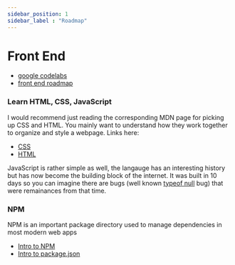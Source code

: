 ```yaml
---
sidebar_position: 1
sidebar_label : "Roadmap"
---
```

# Front End 
- [google codelabs](https://codelabs.developers.google.com/?category=web)
- [front end roadmap](https://roadmap.sh/frontend)

### Learn HTML, CSS, JavaScript
I would recommend just reading the corresponding MDN page for picking up CSS and HTML. You mainly want to understand how they work together 
to organize and style a webpage. Links here:
- [CSS](https://developer.mozilla.org/en-US/docs/Web/CSS)
- [HTML](https://developer.mozilla.org/en-US/docs/Web/HTML)

JavaScript is rather simple as well, the langauge has an interesting history but has now become the building block of the internet. 
It was built in 10 days so you can imagine there are bugs (well known [typeof null](https://2ality.com/2013/10/typeof-null.html) bug) that were remainances from that time.

### NPM
NPM is an important package directory used to manage dependencies in most modern web apps
- [Intro to NPM](https://nodejs.dev/learn/an-introduction-to-the-npm-package-manager)
- [Intro to package.json](https://nodesource.com/blog/the-basics-of-package-json)
